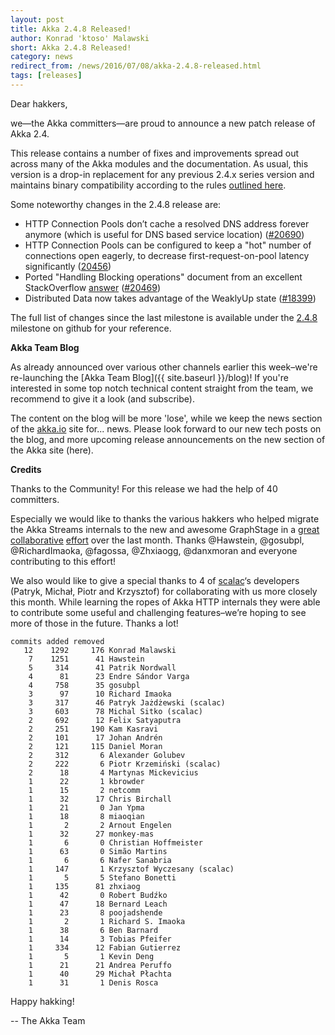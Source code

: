 ```yaml
---
layout: post
title: Akka 2.4.8 Released!
author: Konrad 'ktoso' Malawski
short: Akka 2.4.8 Released!
category: news
redirect_from: /news/2016/07/08/akka-2.4.8-released.html
tags: [releases]
---
```

Dear hakkers,

we—the Akka committers—are proud to announce a new patch release of Akka 2.4.

This release contains a number of fixes and improvements spread out across many of the Akka modules and the documentation. As usual, this version is a drop-in replacement for any previous 2.4.x series version and maintains binary compatibility according to the rules [outlined here](https://doc.akka.io/docs/akka/2.4/common/binary-compatibility-rules.html).

Some noteworthy changes in the 2.4.8 release are:

* HTTP Connection Pools don’t cache a resolved DNS address forever anymore (which is useful for DNS based service location) ([#20690](https://github.com/akka/akka/issues/20690))
* HTTP Connection Pools can be configured to keep a "hot" number of connections open eagerly, to decrease first-request-on-pool latency significantly ([20456](https://github.com/akka/akka/issues/20456))
* Ported "Handling Blocking operations" document from an excellent StackOverflow [answer](http://stackoverflow.com/questions/34641861/akka-http-blocking-in-a-future-blocks-the-server/34645097#34645097) ([#20469](https://github.com/akka/akka/pull/20469))
* Distributed Data now takes advantage of the WeaklyUp state ([#18399](https://github.com/akka/akka/issues/18399))

The full list of changes since the last milestone is available under the [2.4.8](https://github.com/akka/akka/milestone/89?closed=1) milestone on github for your reference.

**Akka Team Blog**

As already announced over various other channels earlier this week–we're re-launching the [Akka Team Blog]({{ site.baseurl }}/blog)!
If you're interested in some top notch technical content straight from the team, we recommend to give it a look (and subscribe). 

The content on the blog will be more 'lose', while we keep the news section of the [akka.io](https://akka.io) site for... news. 
Please look forward to our new tech posts on the blog, and more upcoming release announcements on the new section of the Akka site (here).

**Credits**

Thanks to the Community! For this release we had the help of 40 committers.

Especially we would like to thanks the various hakkers who helped migrate the Akka Streams internals to the new and awesome GraphStage in a [great](https://github.com/akka/akka/issues/20466) [collaborative](https://github.com/akka/akka/issues/20288) [effort](https://github.com/akka/akka/issues/19361) over the last month. Thanks @Hawstein, @gosubpl, @RichardImaoka, @fagossa, @Zhxiaogg, @danxmoran and everyone contributing to this effort!

We also would like to give a special thanks to 4 of [scalac](http://scalac.io)‘s developers (Patryk, Michał, Piotr and Krzysztof) for collaborating with us more closely this month. While learning the ropes of Akka HTTP internals they were able to contribute some useful and challenging features–we’re hoping to see more of those in the future. Thanks a lot!

```
commits added removed
   12    1292     176 Konrad Malawski
    7    1251      41 Hawstein
    5     314      41 Patrik Nordwall
    4      81      23 Endre Sándor Varga
    4     758      35 gosubpl
    3      97      10 Richard Imaoka
    3     317      46 Patryk Jażdżewski (scalac)
    3     603      78 Michal Sitko (scalac)
    2     692      12 Felix Satyaputra
    2     251     190 Kam Kasravi
    2     101      17 Johan Andrén
    2     121     115 Daniel Moran
    2     312       6 Alexander Golubev
    2     222       6 Piotr Krzemiński (scalac)
    2      18       4 Martynas Mickevicius
    1      22       1 kbrowder
    1      15       2 netcomm
    1      32      17 Chris Birchall
    1      21       0 Jan Ypma
    1      18       8 miaoqian
    1       2       2 Arnout Engelen
    1      32      27 monkey-mas
    1       6       0 Christian Hoffmeister
    1      63       0 Simão Martins
    1       6       6 Nafer Sanabria
    1     147       1 Krzysztof Wyczesany (scalac)
    1       5       5 Stefano Bonetti
    1     135      81 zhxiaog
    1      42       0 Robert Budźko
    1      47      18 Bernard Leach
    1      23       8 poojadshende
    1       2       1 Richard S. Imaoka
    1      38       6 Ben Barnard
    1      14       3 Tobias Pfeifer
    1     334      12 Fabian Gutierrez
    1       5       1 Kevin Deng
    1      21      21 Andrea Peruffo
    1      40      29 Michał Płachta
    1      31       1 Denis Rosca
```

Happy hakking!

-- The Akka Team
